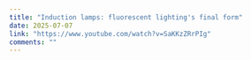 ```yaml
---
title: "Induction lamps: fluorescent lighting's final form"
date: 2025-07-07
link: "https://www.youtube.com/watch?v=SaKKzZRrPIg"
comments: ""
---
```

